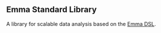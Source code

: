 ## Emma Standard Library

A library for scalable data analysis based on the [Emma DSL](https://github.com/emmalanguage/emma).